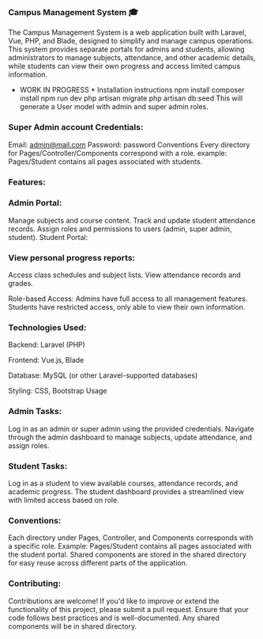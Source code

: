 ### Campus Management System 🎓
The Campus Management System is a web application built with Laravel, Vue, PHP, and Blade, designed to simplify and manage campus operations. This system provides separate portals for admins and students, allowing administrators to manage subjects, attendance, and other academic details, while students can view their own progress and access limited campus information.
* WORK IN PROGRESS *
Installation instructions
npm install
composer install 
npm run dev
php artisan migrate
php artisan db:seed
This will generate a User model with admin and super admin roles.
### Super Admin account Credentials:
Email: admin@mail.com
Password: password
Conventions
Every directory for Pages/Controller/Components correspond with a role. example: Pages/Student contains all pages associated with students.

### Features:
### Admin Portal:
Manage subjects and course content.
Track and update student attendance records.
Assign roles and permissions to users (admin, super admin, student).
Student Portal:
### View personal progress reports:
Access class schedules and subject lists.
View attendance records and grades.

Role-based Access:
Admins have full access to all management features.
Students have restricted access, only able to view their own information.
### Technologies Used:
Backend: Laravel (PHP)

Frontend: Vue.js, Blade

Database: MySQL (or other Laravel-supported databases)

Styling: CSS, Bootstrap
Usage
### Admin Tasks:
Log in as an admin or super admin using the provided credentials.
Navigate through the admin dashboard to manage subjects, update attendance, and assign roles.
### Student Tasks:
Log in as a student to view available courses, attendance records, and academic progress.
The student dashboard provides a streamlined view with limited access based on role.
### Conventions:
Each directory under Pages, Controller, and Components corresponds with a specific role.
Example: Pages/Student contains all pages associated with the student portal.
Shared components are stored in the shared directory for easy reuse across different parts of the application.
### Contributing:
Contributions are welcome! If you'd like to improve or extend the functionality of this project, please submit a pull request. Ensure that your code follows best practices and is well-documented. Any shared components will be in shared directory.
